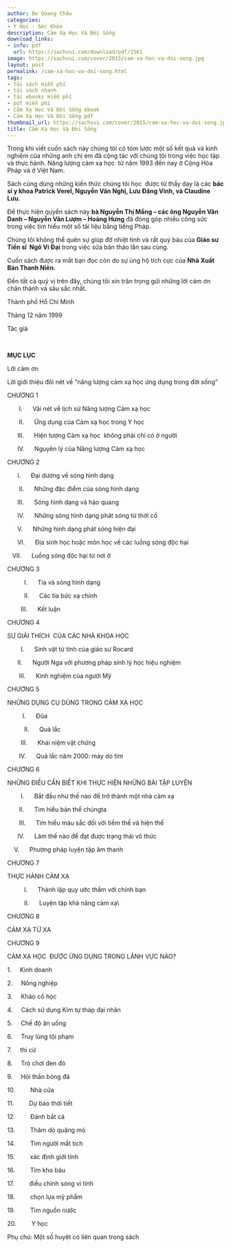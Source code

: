 ```yaml
---
author: Dư Quang Châu
categories:
- Y Học - Sức Khỏe
description: Cảm Xạ Học Và Đời Sống
download_links:
- info: pdf
  url: https://sachvui.com/download/pdf/1561
image: https://sachvui.com/cover/2015/cam-xa-hoc-va-doi-song.jpg
layout: post
permalink: /cam-xa-hoc-va-doi-song.html
tags:
- tải sách miễn phí
- tải sách nhanh
- tải ebooks miễn phí
- pdf miễn phí
- Cảm Xạ Học Và Đời Sống ebook
- Cảm Xạ Học Và Đời Sống pdf
thumbnail_url: https://sachvui.com/cover/2015/cam-xa-hoc-va-doi-song.jpg
title: Cảm Xạ Học Và Đời Sống
---
```


 <div class="item-desc text-justify"> <p>Trong khi viết cuốn sách này chúng tôi có tóm lược một số kết quả và kinh nghiệm của những anh chị em đã cộng tác với chúng tôi trong việc học tập và thực hành. Năng lượng cảm xạ học  từ năm 1993 đến nay ở Cộng Hòa Pháp và ở Việt Nam.</p><p>Sách cũng dùng những kiến thức chúng tôi học  được từ thầy dạy là các <strong>bác sĩ y khoa Patrick Verel, Nguyễn Văn Nghị, Lưu Đăng Vinh, và Claudine Lưu</strong>.</p><p>Để thực hiện quyển sách này <strong>bà Nguyễn Thị Mầng – các ông Nguyễn Văn Danh – Nguyễn Văn Lượm – Hoàng Hưng</strong> đã đóng góp nhiều công sức trong việc tìm hiểu môt số tài liệu bằng tiếng Pháp.</p><p>Chúng tôi không thể quên sự giúp đỡ nhiệt tình và rất quý báu của <strong>Giáo sư Tiến sĩ  Ngô Vi Đại</strong> trong việc sửa bản thảo lần sau cùng.</p><p>Cuốn sách được ra mắt bạn đọc còn do sự ủng hộ tích cực của <strong>Nhà Xuất Bản Thanh Niên</strong>.</p><p>Đến tất cả quý vị trên đây, chúng tôi xin trân trọng gửi những lời cám ơn chân thành và sâu sắc nhất.</p><p>Thành phố Hồ Chí Minh</p><p>Tháng 12 năm 1999</p><p>Tác giả</p><p> </p><p><strong>MỤC LỤC</strong></p><p>Lời cám ơn</p><p>Lời giới thiệu đôi nét về “năng lượng cảm xạ học ứng dụng trong đời sống”</p><p>CHƯƠNG 1</p><p>       I.      Vài nét về lịch sử Năng lượng Cảm xạ học</p><p>       II.      Ứng dụng của Cảm xạ học trong Y học</p><p>      III.      Hiện tượng Cảm xạ học  không phải chỉ có ở người</p><p>      IV.      Nguyên lý của Năng lượng Cảm xạ học</p><p>CHƯƠNG 2</p><p>      I.      Đại dương về sóng hình dạng</p><p>       II.      Những đặc điểm của sóng hình dạng</p><p>      III.      Sóng hình dạng và hào quang</p><p>      IV.      Những sóng hình dạng phát sóng từ thời cổ</p><p>      V.      Những hình dạng phát sóng hiện đại</p><p>      VI.      Địa sinh học hoặc môn học về các luồng sóng độc hại</p><p>   VII.      Luồng sóng độc hại từ nơi ở</p><p>CHƯƠNG 3</p><p>          I.      Tia và sóng hình dạng</p><p>          II.      Các tia bức xạ chính</p><p>        III.      Kết luận</p><p>CHƯƠNG 4</p><p>SỰ GIẢI THÍCH  CỦA CÁC NHÀ KHOA HỌC</p><p>        I.      Sinh vật từ tính của giáo sư Rocard</p><p>      II.      Người Nga với phương pháp sinh lý học hiệu nghiệm</p><p>       III.      Kinh nghiệm của người Mỹ</p><p>CHƯƠNG 5</p><p>NHỮNG DỤNG CỤ DÙNG TRONG CẢM XẠ HỌC</p><p>         I.      Đũa</p><p>          II.      Quả lắc</p><p>        III.      Khái niệm vật chứng</p><p>       IV.      Quả lắc năm 2000: máy dò tìm</p><p>CHƯƠNG 6</p><p>NHỮNG ĐIỀU CẦN BIẾT KHI THỰC HIỆN NHỮNG BÀI TẬP LUYỆN</p><p>        I.      Bắt đầu như thế nào để trở thành một nhà cảm xạ</p><p>       II.      Tìm hiểu bản thể chúngta</p><p>       III.      Tìm hiểu màu sắc đối với tiềm thế và hiện thế</p><p>      IV.      Làm thế nào để đạt được trạng thái vô thức</p><p>    V.      Phương pháp luyện tập âm thanh</p><p>CHƯƠNG 7</p><p>THỰC HÀNH CẢM XẠ</p><p>          I.      Thành lập quy ước thầm với chính bạn</p><p>          II.      Luyện tập khả năng cảm xạ\</p><p>CHƯƠNG 8</p><p>CẢM XẠ TỪ XA</p><p>CHƯƠNG 9</p><p>CẢM XẠ HỌC  ĐƯỢC ỨNG DỤNG TRONG LÃNH VỰC NÀO?</p><p>1.     Kinh doanh</p><p>2.     Nông nghiệp</p><p>3.     Khảo cổ học</p><p>4.     Cách sử dụng Kim tự tháp đại nhân</p><p>5.     Chế độ ăn uống</p><p>6.     Truy lùng tội phạm</p><p>7.     thi cừ</p><p>8.     Trò chơi đen đỏ</p><p>9.     Hỏi thần bóng đá</p><p>10.         Nhà cửa</p><p>11.         Dự báo thời tiết</p><p>12.         Đánh bắt cá</p><p>13.         Thăm dò quặng mỏ</p><p>14.         Tìm người mất tích</p><p>15.         xác định giới tính</p><p>16.         Tìm kho báu</p><p>17.         điều chỉnh sóng vi tính</p><p>18.         chọn lựa mỹ phẩm</p><p>19.         Tìm nguồn nước</p><p>20.         Y học</p><p>Phụ chú: Một số huyệt có liên quan trong sách</p> </div>